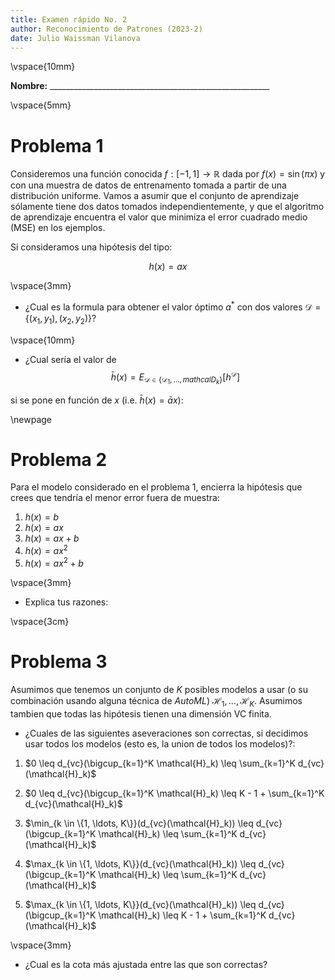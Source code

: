 ```yaml
---
title: Examen rápido No. 2
author: Reconocimiento de Patrones (2023-2)
date: Julio Waissman Vilanova
---
```


\vspace{10mm}

**Nombre:** _______________________________________________________

\vspace{5mm}

# Problema 1

Consideremos una función conocida $f:[-1, 1] \to \mathbb{R}$ dada por $f(x) = \sin(\pi x)$ y con una muestra de datos de entrenamento tomada a partir de una distribución uniforme. Vamos a asumir que el conjunto de aprendizaje sólamente tiene dos datos tomados independientemente, y que el algoritmo de aprendizaje encuentra el valor que minimiza el error cuadrado medio (MSE) en los ejemplos.

Si consideramos una hipótesis del tipo:

$$
h(x) = ax
$$

\vspace{3mm}

- ¿Cual es la formula para obtener el valor óptimo $a^*$ con dos valores $\mathcal{D} = \{(x_1, y_1),(x_2, y_2)\}?$

\vspace{10mm}

- ¿Cual sería el valor de $$\bar{h}(x) = E_{\mathcal{D}\in \{ \mathcal{D}_1, \ldots, mathcal{D}_k \}}[h^\mathcal{D}]$$  

si se pone en función de $x$ (i.e. $\bar{h}(x) = \bar{a}x$):

\newpage

# Problema 2

Para el modelo considerado en el problema 1, encierra la hipótesis que crees que tendría el menor error fuera de muestra:

1. $h(x) = b$
2. $h(x) = ax$
3. $h(x) = ax + b$
4. $h(x) = ax^2$
5. $h(x) = ax^2 + b$

\vspace{3mm}

- Explica tus razones:

\vspace{3cm}


# Problema 3

Asumimos que tenemos un conjunto de $K$ posibles modelos a usar (o su combinación usando alguna técnica de *AutoML*) $\mathcal{H}_1, \ldots, \mathcal{H}_K$. Asumimos tambien que todas las hipótesis tienen una dimensión VC finita. 

- ¿Cuales de las siguientes aseveraciones son correctas, si decidimos usar todos los modelos (esto es, la union de todos los modelos)?:

1. $0 \leq d_{vc}(\bigcup_{k=1}^K \mathcal{H}_k) \leq \sum_{k=1}^K d_{vc}(\mathcal{H}_k)$
2. $0 \leq d_{vc}(\bigcup_{k=1}^K \mathcal{H}_k) \leq K - 1 + \sum_{k=1}^K d_{vc}(\mathcal{H}_k)$

3. $\min_{k \in \{1, \ldots, K\}}(d_{vc}(\mathcal{H}_k)) \leq d_{vc}(\bigcup_{k=1}^K \mathcal{H}_k) \leq \sum_{k=1}^K d_{vc}(\mathcal{H}_k)$

4. $\max_{k \in \{1, \ldots, K\}}(d_{vc}(\mathcal{H}_k)) \leq d_{vc}(\bigcup_{k=1}^K \mathcal{H}_k) \leq \sum_{k=1}^K d_{vc}(\mathcal{H}_k)$

5. $\max_{k \in \{1, \ldots, K\}}(d_{vc}(\mathcal{H}_k)) \leq d_{vc}(\bigcup_{k=1}^K \mathcal{H}_k) \leq K - 1 + \sum_{k=1}^K d_{vc}(\mathcal{H}_k)$

\vspace{3mm}

- ¿Cual es la cota más ajustada entre las que son correctas?